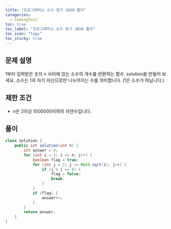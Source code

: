 ```yaml
---
title: "프로그래머스 소수 찾기 JAVA 풀이"
categories:
  - CodingTest
toc: true
toc_label: "프로그래머스 소수 찾기 JAVA 풀이"
toc_icon: "tags"
toc_sticky: true
---
```

## 문제 설명
1부터 입력받은 숫자 n 사이에 있는 소수의 개수를 반환하는 함수, solution을 만들어 보세요.
소수는 1과 자기 자신으로만 나누어지는 수를 의미합니다.
(1은 소수가 아닙니다.)

## 제한 조건
- n은 2이상 1000000이하의 자연수입니다.

## 풀이
```java
class Solution {
    public int solution(int n) {
        int answer = 0;
        for (int i = 2; i <= n; i++) {
            boolean flag = true;
            for (int j = 2; j <= Math.sqrt(i); j++) {
                if (i % j == 0) {
                    flag = false;
                    break;
                }
            }
            if (flag) {
                answer++;
            }
        }
        return answer;
    }
}
```
